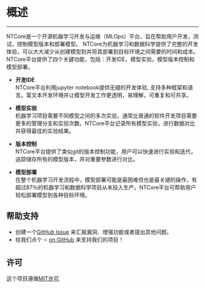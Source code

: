 # 概述
---
NTCore是一个开源机器学习开发与运维（MLOps）平台，旨在帮助用户开发，测试，控制模型版本和部署模型。 NTCore为机器学习和数据科学提供了完整的开发体验，可以大大减少从创建模型到并将其部署到目标环境之间需要的时间和成本。NTCore平台提供了四个关键功能，包括：开发IDE，模型实验，模型版本控制和模型部署。

- **开发IDE**<br>
  NTCore平台利用jupyter notebook提供无缝的开发体验, 支持多种框架和语言。富文本开发环境并让模型开发工作更透明，易理解，可重复和可共享。

- **模型实验**<br>
  机器学习项目需要不同模型之间的多次实验，通常比普通的软件开发项目需要更多的管理分支和实验次数。NTCore平台记录所有模型实验，进行数据对比并获得最佳的实验结果。
  
- **版本控制**<br>
  NTCore平台提供了类似git的版本控制功能，用户可以快速进行实验和迭代，追踪储存所有的模型版本，并对重要参数进行对比。

- **模型部署**<br>
  在整个机器学习开发流程中，模型部署可能是最困难但也是最关键的操作，有超过87％的机器学习和数据科学项目从未投入生产。NTCore平台可帮助用户轻松部署模型到各种目标环境。

## 帮助支持
- 创建一个[GitHub Issue](https://github.com/nantutech/ntcore/issues) 来汇报漏洞、增强功能或者提出其他问题。
- 给我们点个 ⭐️ [on GitHub](https://github.com/nantutech/ntcore) 来支持我们的项目！

## 许可
这个项目遵循[MIT许可](https://github.com/nantutech/ntcore/blob/main/LICENSE).

